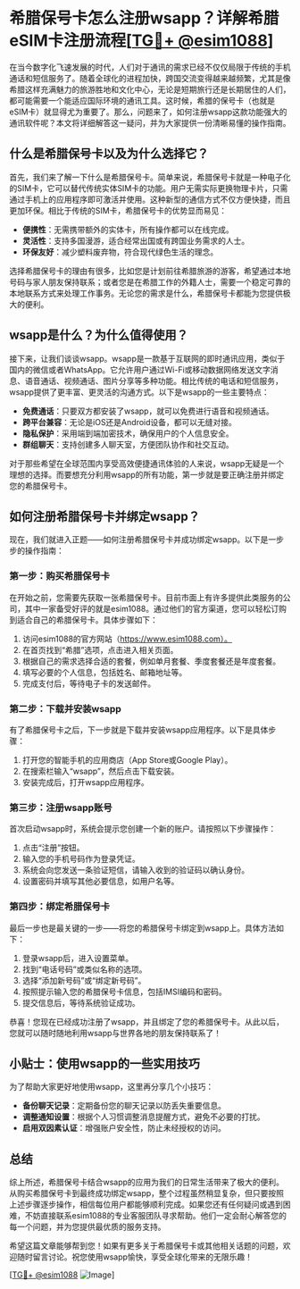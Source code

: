 # 希腊保号卡怎么注册wsapp？详解希腊eSIM卡注册流程[[TG💪+ @esim1088](https://t.me/s/esim1088)]

在当今数字化飞速发展的时代，人们对于通讯的需求已经不仅仅局限于传统的手机通话和短信服务了。随着全球化的进程加快，跨国交流变得越来越频繁，尤其是像希腊这样充满魅力的旅游胜地和文化中心，无论是短期旅行还是长期居住的人们，都可能需要一个能适应国际环境的通讯工具。这时候，希腊的保号卡（也就是eSIM卡）就显得尤为重要了。那么，问题来了，如何注册wsapp这款功能强大的通讯软件呢？本文将详细解答这一疑问，并为大家提供一份清晰易懂的操作指南。

## 什么是希腊保号卡以及为什么选择它？

首先，我们来了解一下什么是希腊保号卡。简单来说，希腊保号卡就是一种电子化的SIM卡，它可以替代传统实体SIM卡的功能。用户无需实际更换物理卡片，只需通过手机上的应用程序即可激活并使用。这种新型的通信方式不仅方便快捷，而且更加环保。相比于传统的SIM卡，希腊保号卡的优势显而易见：

- **便携性**：无需携带额外的实体卡，所有操作都可以在线完成。
- **灵活性**：支持多国漫游，适合经常出国或有跨国业务需求的人士。
- **环保友好**：减少塑料废弃物，符合现代绿色生活的理念。

选择希腊保号卡的理由有很多，比如您是计划前往希腊旅游的游客，希望通过本地号码与家人朋友保持联系；或者您是在希腊工作的外籍人士，需要一个稳定可靠的本地联系方式来处理工作事务。无论您的需求是什么，希腊保号卡都能为您提供极大的便利。

## wsapp是什么？为什么值得使用？

接下来，让我们谈谈wsapp。wsapp是一款基于互联网的即时通讯应用，类似于国内的微信或者WhatsApp。它允许用户通过Wi-Fi或移动数据网络发送文字消息、语音通话、视频通话、图片分享等多种功能。相比传统的电话和短信服务，wsapp提供了更丰富、更灵活的沟通方式。以下是wsapp的一些主要特点：

- **免费通话**：只要双方都安装了wsapp，就可以免费进行语音和视频通话。
- **跨平台兼容**：无论是iOS还是Android设备，都可以无缝对接。
- **隐私保护**：采用端到端加密技术，确保用户的个人信息安全。
- **群组聊天**：支持创建多人聊天室，方便团队协作和社交互动。

对于那些希望在全球范围内享受高效便捷通讯体验的人来说，wsapp无疑是一个理想的选择。而要想充分利用wsapp的所有功能，第一步就是要正确注册并绑定您的希腊保号卡。

## 如何注册希腊保号卡并绑定wsapp？

现在，我们就进入正题——如何注册希腊保号卡并成功绑定wsapp。以下是一步步的操作指南：

### 第一步：购买希腊保号卡

在开始之前，您需要先获取一张希腊保号卡。目前市面上有许多提供此类服务的公司，其中一家备受好评的就是esim1088。通过他们的官方渠道，您可以轻松订购到适合自己的希腊保号卡。具体步骤如下：

1. 访问esim1088的官方网站（https://www.esim1088.com）。
2. 在首页找到“希腊”选项，点击进入相关页面。
3. 根据自己的需求选择合适的套餐，例如单月套餐、季度套餐还是年度套餐。
4. 填写必要的个人信息，包括姓名、邮箱地址等。
5. 完成支付后，等待电子卡的发送邮件。

### 第二步：下载并安装wsapp

有了希腊保号卡之后，下一步就是下载并安装wsapp应用程序。以下是具体步骤：

1. 打开您的智能手机的应用商店（App Store或Google Play）。
2. 在搜索栏输入“wsapp”，然后点击下载安装。
3. 安装完成后，打开wsapp应用程序。

### 第三步：注册wsapp账号

首次启动wsapp时，系统会提示您创建一个新的账户。请按照以下步骤操作：

1. 点击“注册”按钮。
2. 输入您的手机号码作为登录凭证。
3. 系统会向您发送一条验证短信，请输入收到的验证码以确认身份。
4. 设置密码并填写其他必要信息，如用户名等。

### 第四步：绑定希腊保号卡

最后一步也是最关键的一步——将您的希腊保号卡绑定到wsapp上。具体方法如下：

1. 登录wsapp后，进入设置菜单。
2. 找到“电话号码”或类似名称的选项。
3. 选择“添加新号码”或“绑定新号码”。
4. 按照提示输入您的希腊保号卡信息，包括IMSI编码和密码。
5. 提交信息后，等待系统验证成功。

恭喜！您现在已经成功注册了wsapp，并且绑定了您的希腊保号卡。从此以后，您就可以随时随地利用wsapp与世界各地的朋友保持联系了！

## 小贴士：使用wsapp的一些实用技巧

为了帮助大家更好地使用wsapp，这里再分享几个小技巧：

- **备份聊天记录**：定期备份您的聊天记录以防丢失重要信息。
- **调整通知设置**：根据个人习惯调整消息提醒方式，避免不必要的打扰。
- **启用双因素认证**：增强账户安全性，防止未经授权的访问。

## 总结

综上所述，希腊保号卡结合wsapp的应用为我们的日常生活带来了极大的便利。从购买希腊保号卡到最终成功绑定wsapp，整个过程虽然稍显复杂，但只要按照上述步骤逐步操作，相信每位用户都能够顺利完成。如果您还有任何疑问或遇到困难，不妨直接联系esim1088的专业客服团队寻求帮助。他们一定会耐心解答您的每一个问题，并为您提供最优质的服务支持。

希望这篇文章能够帮到您！如果有更多关于希腊保号卡或其他相关话题的问题，欢迎随时留言讨论。祝您使用wsapp愉快，享受全球化带来的无限乐趣！

[[TG💪+ @esim1088](https://t.me/s/esim1088) ![Image](https://i.postimg.cc/4NQfJmqS/Snipaste-2025-05-13-00-14-12.png)]